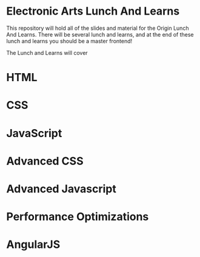 Electronic Arts Lunch And Learns
================

This repository will hold all of the slides and material for the Origin Lunch And Learns.  There will be several lunch and learns, and at the end of these lunch and learns you should be a master frontend!

The Lunch and Learns will cover

# HTML
# CSS
# JavaScript
# Advanced CSS
# Advanced Javascript
# Performance Optimizations
# AngularJS